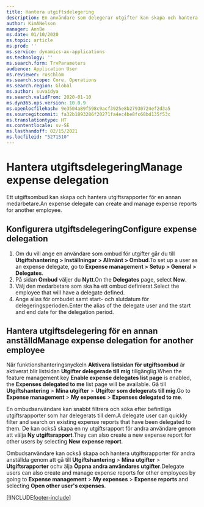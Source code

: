 ```yaml
---
title: Hantera utgiftsdelegering
description: En användare som delegerar utgifter kan skapa och hantera utgiftsrapporter för en annan anställd i organisationen.
author: KimANelson
manager: AnnBe
ms.date: 01/10/2020
ms.topic: article
ms.prod: ''
ms.service: dynamics-ax-applications
ms.technology: ''
ms.search.form: TrvParameters
audience: Application User
ms.reviewer: roschlom
ms.search.scope: Core, Operations
ms.search.region: Global
ms.author: suvaidya
ms.search.validFrom: 2020-01-10
ms.dyn365.ops.version: 10.0.9
ms.openlocfilehash: 9e3504a89f598c9acf3925e8b27930724ef2d3a5
ms.sourcegitcommit: fa32b1893286f20271fa4ec4be8fc68bd135f53c
ms.translationtype: HT
ms.contentlocale: sv-SE
ms.lasthandoff: 02/15/2021
ms.locfileid: "5271510"
---
```

# <a name="manage-expense-delegation"></a><span data-ttu-id="0a650-103">Hantera utgiftsdelegering</span><span class="sxs-lookup"><span data-stu-id="0a650-103">Manage expense delegation</span></span>

<span data-ttu-id="0a650-104">Ett utgiftsombud kan skapa och hantera utgiftsrapporter för en annan medarbetare.</span><span class="sxs-lookup"><span data-stu-id="0a650-104">An expense delegate can create and manage expense reports for another employee.</span></span>

## <a name="configure-expense-delegation"></a><span data-ttu-id="0a650-105">Konfigurera utgiftsdelegering</span><span class="sxs-lookup"><span data-stu-id="0a650-105">Configure expense delegation</span></span>

1. <span data-ttu-id="0a650-106">Om du vill ange en användare som ombud för utgifter går du till **Utgiftshantering > Inställningar > Allmänt > Ombud**.</span><span class="sxs-lookup"><span data-stu-id="0a650-106">To set up a user as an expense delegate, go to **Expense management > Setup > General > Delegates**.</span></span>
2. <span data-ttu-id="0a650-107">På sidan **Ombud** väljer du **Nytt**.</span><span class="sxs-lookup"><span data-stu-id="0a650-107">On the **Delegates** page, select **New**.</span></span>
3. <span data-ttu-id="0a650-108">Välj den medarbetare som ska ha ett ombud definierat.</span><span class="sxs-lookup"><span data-stu-id="0a650-108">Select the employee that will have a delegate defined.</span></span> 
4. <span data-ttu-id="0a650-109">Ange alias för ombudet samt start- och slutdatum för delegeringsperioden.</span><span class="sxs-lookup"><span data-stu-id="0a650-109">Enter the alias of the delegate user and the start and end date for the delegation period.</span></span>

## <a name="manage-expense-delegation-for-another-employee"></a><span data-ttu-id="0a650-110">Hantera utgiftsdelegering för en annan anställd</span><span class="sxs-lookup"><span data-stu-id="0a650-110">Manage expense delegation for another employee</span></span>

<span data-ttu-id="0a650-111">När funktionshanteringsnyckeln **Aktivera listsidan för utgiftsombud** är aktiverat blir listsidan **Utgifter delegerade till mig** tillgänglig.</span><span class="sxs-lookup"><span data-stu-id="0a650-111">When the feature management key **Enable expense delegates list page** is enabled, the **Expenses delegated to me** list page will be available.</span></span> <span data-ttu-id="0a650-112">Gå till **Utgiftshantering** > **Mina utgifter** > **Utgifter som delegerats till mig**.</span><span class="sxs-lookup"><span data-stu-id="0a650-112">Go to **Expense management** > **My expenses** > **Expenses delegated to me**.</span></span>

<span data-ttu-id="0a650-113">En ombudsanvändare kan snabbt filtrera och söka efter befintliga utgiftsrapporter som har delegerats till dem.</span><span class="sxs-lookup"><span data-stu-id="0a650-113">A delegate user can quickly filter and search on existing expense reports that have been delegated to them.</span></span> <span data-ttu-id="0a650-114">De kan också skapa en ny utgiftsrapport för andra användare genom att välja **Ny utgiftsrapport**.</span><span class="sxs-lookup"><span data-stu-id="0a650-114">They can also create a new expense report for other users by selecting **New expense report**.</span></span>

<span data-ttu-id="0a650-115">Ombudsanvändare kan också skapa och hantera utgiftsrapporter för andra anställda genom att gå till **Utgiftshantering** > **Mina utgifter** > **Utgiftsrapporter** ochv älja **Öppna andra användares utgifter**.</span><span class="sxs-lookup"><span data-stu-id="0a650-115">Delegate users can also create and manage expense reports for other employees by going to **Expense management** > **My expenses** > **Expense reports** and selecting **Open other user's expenses**.</span></span>


[!INCLUDE[footer-include](../includes/footer-banner.md)]